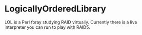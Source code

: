 # LogicallyOrderedLibrary
LOL is a Perl foray studying RAID virtually.  Currently there is a live interpreter you can run to play with RAID5.
